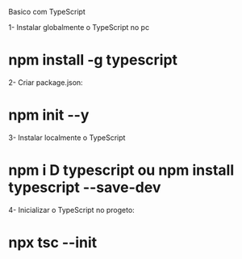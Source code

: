Basico com TypeScript

1- Instalar globalmente o TypeScript no pc
# npm install -g typescript

2- Criar package.json: 
# npm init --y

3- Instalar localmente o TypeScript 
# npm i D typescript ou npm install typescript --save-dev

4- Inicializar o TypeScript no progeto:
# npx tsc --init